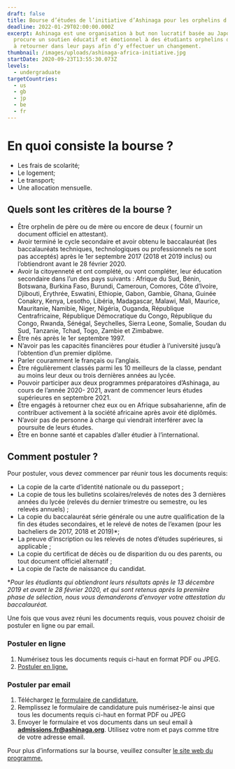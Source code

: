 ```yaml
---
draft: false
title: Bourse d’études de l’initiative d’Ashinaga pour les orphelins d’Afrique.
deadline: 2022-01-29T02:00:00.000Z
excerpt: Ashinaga est une organisation à but non lucratif basée au Japon, qui
  procure un soutien éducatif et émotionnel à des étudiants orphelins déterminés
  à retourner dans leur pays afin d’y effectuer un changement.
thumbnail: /images/uploads/ashinaga-africa-initiative.jpg
startDate: 2020-09-23T13:55:30.073Z
levels:
  - undergraduate
targetCountries:
  - us
  - gb
  - jp
  - be
  - fr
---
```


# En quoi consiste la bourse ?

- Les frais de scolarité;
- Le logement;
- Le transport;
- Une allocation mensuelle.

## Quels sont les critères de la bourse ?

- Être orphelin de père ou de mère ou encore de deux ( fournir un document officiel en attestant).
- Avoir terminé le cycle secondaire et avoir obtenu le baccalauréat (les baccalauréats techniques, technologiques ou professionnels ne sont pas acceptés) après le 1er septembre 2017 (2018 et 2019 inclus) ou l’obtiendront avant le 28 février 2020.
- Avoir la citoyenneté et ont complété, ou vont compléter, leur éducation secondaire dans l’un des pays suivants : Afrique du Sud, Bénin, Botswana, Burkina Faso, Burundi, Cameroun, Comores, Côte d’Ivoire, Djibouti, Érythrée, Eswatini, Ethiopie, Gabon, Gambie, Ghana, Guinée Conakry, Kenya, Lesotho, Libéria, Madagascar, Malawi, Mali, Maurice, Mauritanie, Namibie, Niger, Nigéria, Ouganda, République Centrafricaine, République Démocratique du Congo, République du Congo, Rwanda, Sénégal, Seychelles, Sierra Leone, Somalie, Soudan du Sud, Tanzanie, Tchad, Togo, Zambie et Zimbabwe.
- Être nés après le 1er septembre 1997.
- N’avoir pas les capacités financières pour étudier à l’université jusqu’à l’obtention d’un premier diplôme.
- Parler couramment le français ou l’anglais.
- Être régulièrement classés parmi les 10 meilleurs de la classe, pendant au moins leur deux ou trois dernières années au lycée.
- Pouvoir participer aux deux programmes préparatoires d’Ashinaga, au cours de l’année 2020- 2021, avant de commencer leurs études supérieures en septembre 2021.
- Être engagés à retourner chez eux ou en Afrique subsaharienne, afin de contribuer activement à la société africaine après avoir été diplômés.
- N’avoir pas de personne à charge qui viendrait interférer avec la poursuite de leurs études.
- Être en bonne santé et capables d’aller étudier à l’international.

## Comment postuler ?

Pour postuler, vous devez commencer par réunir tous les documents requis:

- La copie de la carte d’identité nationale ou du passeport ;
- La copie de tous les bulletins scolaires/relevés de notes des 3 dernières années du lycée (relevés du dernier trimestre ou semestre, ou les relevés annuels) ;
- La copie du baccalauréat série générale ou une autre qualification de la fin des études secondaires, et le relevé de notes de l’examen (pour les bacheliers de 2017, 2018 et 2019)\*;
- La preuve d’inscription ou les relevés de notes d’études supérieures, si applicable ;
- La copie du certificat de décès ou de disparition du ou des parents, ou tout document officiel alternatif ;
- La copie de l’acte de naissance du candidat.

\*_Pour les étudiants qui obtiendront leurs résultats après le 13 décembre 2019 et avant le 28 février 2020, et qui sont retenus après la première phase de sélection, nous vous demanderons d’envoyer votre attestation du baccalauréat._

Une fois que vous avez réuni les documents requis, vous pouvez choisir de postuler en ligne ou par email.

### Postuler en ligne

1. Numérisez tous les documents requis ci-haut en format PDF ou JPEG.
2. <a href="https://www.jotform.com/AshinagaAAI/AAI_2020_Registration" target="_blank" rel="noreferrer noopener">Postuler en ligne.</a>

### Postuler par email

1. Téléchargez <a href="https://drive.google.com/file/d/1pHJFSbTgAo126EpVHhuboAjlmwiDgvyj/view" target="_blank" rel="noopener noreferrer">le formulaire de candidature.</a>
2. Remplissez le formulaire de candidature puis numérisez-le ainsi que tous les documents requis ci-haut en format PDF ou JPEG
3. Envoyer le formulaire et vos documents dans un seul email à <a href="mailto:**admissions.fr@ashinaga.org**">**admissions.fr@ashinaga.org**</a>. Utilisez votre nom et pays comme titre de votre adresse email.

Pour plus d’informations sur la bourse, veuillez consulter <a href="https://en.ashinaga.org/candidatures/?lang=fr" target="_blank" rel="noopener noreferrer">le site web du programme.</a>
